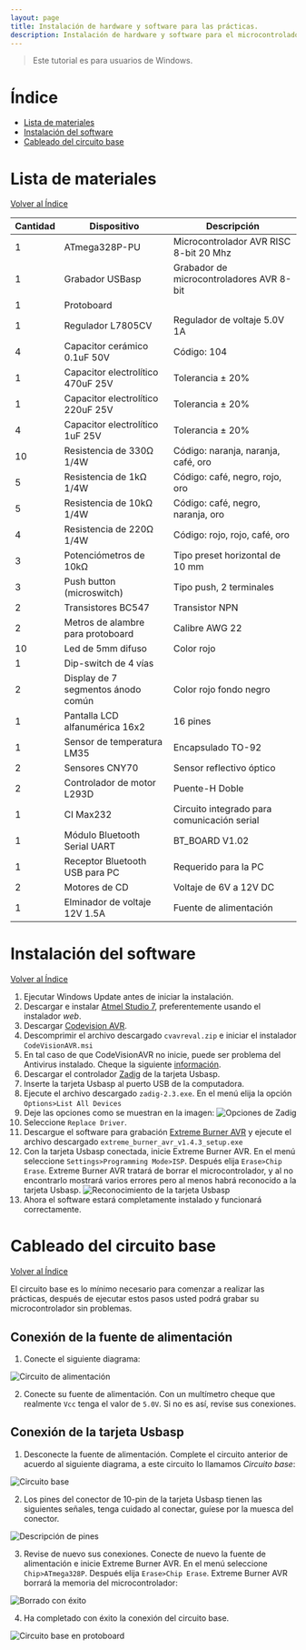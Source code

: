 ```yaml
---
layout: page
title: Instalación de hardware y software para las prácticas.
description: Instalación de hardware y software para el microcontrolador.
---
```

> Este tutorial es para usuarios de Windows.

# Índice
- [Lista de materiales](#lista-de-materiales)
- [Instalación del software](#instalación-del-software)
- [Cableado del circuito base](#cableado-del-circuito-base)


# Lista de materiales
[Volver al Índice](#índice)

| Cantidad | Dispositivo | Descripción |
|---|---|---|
| 1 | ATmega328P-PU | Microcontrolador AVR RISC 8-bit 20 Mhz |
| 1 | Grabador USBasp | Grabador de microcontroladores AVR 8-bit |
| 1 | Protoboard | |
| 1 | Regulador L7805CV | Regulador de voltaje 5.0V 1A |
| 4 | Capacitor cerámico 0.1uF 50V | Código: 104 |
| 1 | Capacitor electrolítico 470uF 25V | Tolerancia ± 20% |
| 1 | Capacitor electrolítico 220uF 25V | Tolerancia ± 20% |
| 4 | Capacitor electrolítico 1uF 25V | Tolerancia ± 20% |
| 10 | Resistencia de 330Ω 1/4W | Código: naranja, naranja, café, oro |
| 5 | Resistencia de 1kΩ 1/4W | Código: café, negro, rojo, oro |
| 5 | Resistencia de 10kΩ 1/4W | Código: café, negro, naranja, oro |
| 4 | Resistencia de 220Ω 1/4W | Código: rojo, rojo, café, oro| 
| 3 | Potenciómetros de 10kΩ | Tipo preset horizontal de 10 mm |
| 3 | Push button (microswitch) | Tipo push, 2 terminales |
| 2 | Transistores BC547 | Transistor NPN |
| 2 | Metros de alambre para protoboard | Calibre AWG 22 |
| 10 | Led de 5mm difuso | Color rojo|
| 1 | Dip-switch de 4 vías | |
| 2 | Display de 7 segmentos ánodo común | Color rojo fondo negro |
| 1 | Pantalla LCD alfanumérica 16x2 | 16 pines |
| 1 | Sensor de temperatura LM35 | Encapsulado TO-92|
| 2 | Sensores CNY70 | Sensor reflectivo óptico |
| 2 | Controlador de motor L293D | Puente-H Doble |
| 1 | CI Max232 | Circuito integrado para comunicación serial |
| 1 | Módulo Bluetooth Serial UART | BT_BOARD V1.02 |
| 1 | Receptor Bluetooth USB para PC | Requerido para la PC |
| 2 | Motores de CD | Voltaje de 6V a 12V DC|
| 1 | Elminador de voltaje 12V 1.5A | Fuente de alimentación | 


# Instalación del software
[Volver al Índice](#índice)

1. Ejecutar Windows Update antes de iniciar la instalación.
2. Descargar e instalar [Atmel Studio 7](http://www.microchip.com/mplab/avr-support/atmel-studio-7), preferentemente usando el instalador _web_. 
3. Descargar [Codevision AVR](http://www.hpinfotech.ro/cvavreval.zip).
4. Descomprimir el archivo descargado `cvavreval.zip` e iniciar el instalador `CodeVisionAVR.msi`
5. En tal caso de que CodeVisionAVR no inicie, puede ser problema del Antivirus instalado. Cheque la siguiente [información](http://www.hpinfotech.ro/cvavr_download.html#wb_Text1).
6. Descargar el controlador [Zadig](http://zadig.akeo.ie/downloads/zadig-2.3.exe) de la tarjeta Usbasp.
7. Inserte la tarjeta Usbasp al puerto USB de la computadora.
8. Ejecute el archivo descargado `zadig-2.3.exe`. En el menú elija la opción `Options>List All Devices`
9. Deje las opciones como se muestran en la imagen:
![Opciones de Zadig](https://raw.githubusercontent.com/enriGarcia/microcontroladores/master/images/zadigOptions.png)
10. Seleccione `Replace Driver`.
11. Descargue el software para grabación [Extreme Burner AVR](
http://digital-wizard.net/files/extreme_burner_avr_v1.4.3_setup.exe) y ejecute el archivo descargado `extreme_burner_avr_v1.4.3_setup.exe`
12. Con la tarjeta Usbasp conectada, inicie Extreme Burner AVR. En el menú seleccione `Settings>Programming Mode>ISP`. Después elija `Erase>Chip Erase`. Extreme Burner AVR tratará de borrar el microcontrolador, y al no encontrarlo mostrará varios errores pero al menos habrá reconocido a la tarjeta Usbasp. 
![Reconocimiento de la tarjeta Usbasp](https://raw.githubusercontent.com/enriGarcia/microcontroladores/master/images/extremeUsbasp.png)
13. Ahora el software estará completamente instalado y funcionará correctamente.


# Cableado del circuito base
[Volver al Índice](#índice)

El circuito base es lo mínimo necesario para comenzar a realizar las prácticas, después de ejecutar estos pasos usted podrá grabar su microcontrolador sin problemas.

## Conexión de la fuente de alimentación
1. Conecte el siguiente diagrama:

![Circuito de alimentación](https://raw.githubusercontent.com/enriGarcia/microcontroladores/master/images/sourceCircuit.png)

2. Conecte su fuente de alimentación. Con un multímetro cheque que realmente `Vcc` tenga el valor de `5.0V`. Si no es así, revise sus conexiones.

## Conexión de la tarjeta Usbasp
1. Desconecte la fuente de alimentación. Complete el circuito anterior de acuerdo al siguiente diagrama, a este circuito lo llamamos _Circuito base_:

![Circuito base](https://raw.githubusercontent.com/enriGarcia/microcontroladores/master/images/baseCircuit.png)

2. Los pines del conector de 10-pin de la tarjeta Usbasp tienen las siguientes señales, tenga cuidado al conectar, guíese por la muesca del conector.

![Descripción de pines](https://raw.githubusercontent.com/enriGarcia/microcontroladores/master/images/usbaspPinout.png)

3. Revise de nuevo sus conexiones. Conecte de nuevo la fuente de alimentación e inicie Extreme Burner AVR. En el menú seleccione `Chip>ATmega328P`. Después elija `Erase>Chip Erase`. Extreme Burner AVR borrará la memoria del microcontrolador:

![Borrado con éxito](https://raw.githubusercontent.com/enriGarcia/microcontroladores/master/images/eraseSucces.png)

4. Ha completado con éxito la conexión del circuito base.

![Circuito base en protoboard](https://raw.githubusercontent.com/enriGarcia/microcontroladores/master/images/imgProto.jpg)


<!-- Note: this is how to write a comment in HTML. Everything in here won't show up on your webpage.-->

<!--
To increase the size of the title, use fewer # in front of the paper title.
To decrease the size of the title, use more #. 
To remove the italics, remove the * before and after the description
To remove the underline from the title, remove the <u> tags (<u> and </u>)
-->

